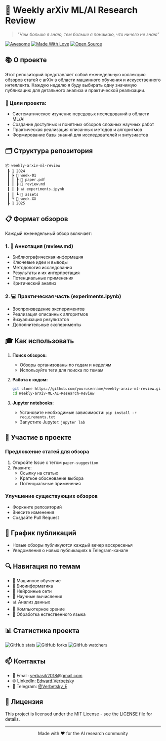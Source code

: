 # 🧠 Weekly arXiv ML/AI Research Review

> *"Чем больше я знаю, тем больше я понимаю, что ничего не знаю"*

[![Awesome](https://cdn.rawgit.com/sindresorhus/awesome/d7305f38d29fed78fa85652e3a63e154dd8e8829/media/badge.svg)](https://github.com/sindresorhus/awesome)
[![Made With Love](https://img.shields.io/badge/Made%20With-Love-orange.svg)](https://github.com/chetanraj/awesome-github-badges)
[![Open Source](https://badges.frapsoft.com/os/v1/open-source.svg?v=103)](https://opensource.org/)

## 📚 О проекте

Этот репозиторий представляет собой еженедельную коллекцию обзоров статей с arXiv в области машинного обучения и искусственного интеллекта. Каждую неделю я буду выбирать одну значимую публикацию для детального анализа и практической реализации.

### 🎯 Цели проекта:
- Систематическое изучение передовых исследований в области ML/AI
- Создание доступных и понятных обзоров сложных научных работ
- Практическая реализация описанных методов и алгоритмов
- Формирование базы знаний для исследователей и энтузиастов

## 🗂️ Структура репозитория

```
📦 weekly-arxiv-ml-review
 ┣ 📂 2024
 ┃ ┣ 📂 week-01
 ┃ ┃ ┣ 📰 paper.pdf
 ┃ ┃ ┣ 📑 review.md
 ┃ ┃ ┣ 📊 experiments.ipynb
 ┃ ┃ ┗ 📁 assets
 ┃ ┗ 📂 week-XX
 ┣ 📂 2025
```

## 📋 Формат обзоров

Каждый еженедельный обзор включает:

### 1. 📑 Аннотация (review.md)
- Библиографическая информация
- Ключевые идеи и выводы
- Методология исследования
- Результаты и их интерпретация
- Потенциальные применения
- Критический анализ

### 2. 💻 Практическая часть (experiments.ipynb)
- Воспроизведение экспериментов
- Реализация описанных алгоритмов
- Визуализация результатов
- Дополнительные эксперименты

## 🎓 Как использовать

1. **Поиск обзоров:**
   - Обзоры организованы по годам и неделям
   - Используйте теги для поиска по темам

2. **Работа с кодом:**
   ```bash
   git clone https://github.com/yourusername/weekly-arxiv-ml-review.git](https://github.com/Verbasik/Weekly-arXiv-ML-AI-Research-Review.git
   cd Weekly-arXiv-ML-AI-Research-Review
   ```

3. **Jupyter notebooks:**
   - Установите необходимые зависимости: `pip install -r requirements.txt`
   - Запустите Jupyter: `jupyter lab`

## 🤝 Участие в проекте

### Предложение статей для обзора
1. Откройте Issue с тегом `paper-suggestion`
2. Укажите:
   - Ссылку на статью
   - Краткое обоснование выбора
   - Потенциальные применения

### Улучшение существующих обзоров
- Форкните репозиторий
- Внесите изменения
- Создайте Pull Request

## 📅 График публикаций

- Новые обзоры публикуются каждый вечер воскресенья
- Уведомления о новых публикациях в Telegram-канале

## 🔍 Навигация по темам

- 🤖 Машинное обучение
- 🧬 Биоинформатика
- 🧠 Нейронные сети
- 🔬 Научные вычисления
- 📊 Анализ данных
- 🎯 Компьютерное зрение
- 💬 Обработка естественного языка

## 📊 Статистика проекта

![GitHub stats](https://img.shields.io/github/stars/Verbasik/Weekly-arXiv-ML-AI-Research-Review?style=social)
![GitHub forks](https://img.shields.io/github/forks/Verbasik/Weekly-arXiv-ML-AI-Research-Review?style=social)
![GitHub watchers](https://img.shields.io/github/watchers/Verbasik/Weekly-arXiv-ML-AI-Research-Review?style=social)

## 📫 Контакты

- 📧 Email: verbasik2018@gmail.com
- 🌐 LinkedIn: [Edward Verbetsky](https://www.linkedin.com/in/edward-verbetsky)
- 💬 Telegram: [@Verbetsky_E](https://t.me/Verbetsky_E)

## 📜 Лицензия

This project is licensed under the MIT License - see the [LICENSE](LICENSE) file for details.

---

<p align="center">Made with ❤️ for the AI research community</p>
